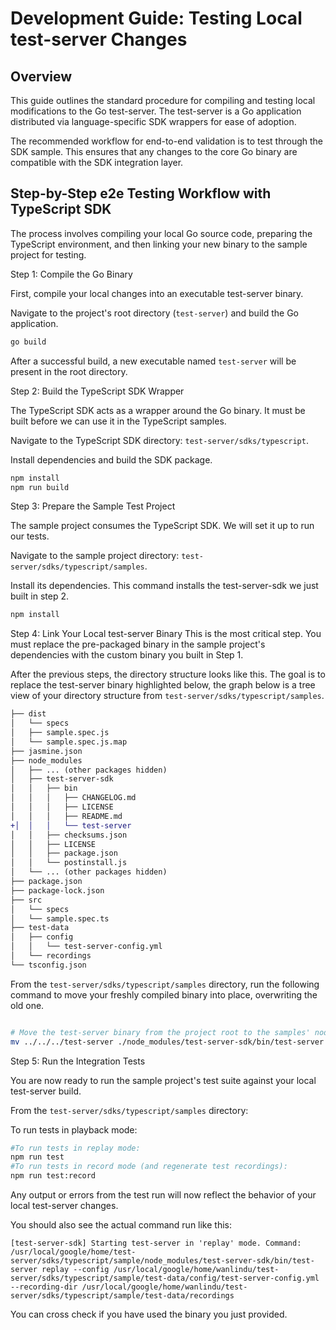 # Development Guide: Testing Local test-server Changes

## Overview
This guide outlines the standard procedure for compiling and testing local modifications to the Go test-server. The test-server is a Go application distributed via language-specific SDK wrappers for ease of adoption.

The recommended workflow for end-to-end validation is to test through the SDK sample. This ensures that any changes to the core Go binary are compatible with the SDK integration layer.

## Step-by-Step e2e Testing Workflow with TypeScript SDK

The process involves compiling your local Go source code, preparing the TypeScript environment, and then linking your new binary to the sample project for testing.

Step 1: Compile the Go Binary

First, compile your local changes into an executable test-server binary.

Navigate to the project's root directory (`test-server`) and build the Go application.

```sh
go build
```

After a successful build, a new executable named `test-server` will be present in the root directory.

Step 2: Build the TypeScript SDK Wrapper

The TypeScript SDK acts as a wrapper around the Go binary. It must be built before we can use it in the TypeScript samples.

Navigate to the TypeScript SDK directory: `test-server/sdks/typescript`.

Install dependencies and build the SDK package.

```sh
npm install
npm run build
```

Step 3: Prepare the Sample Test Project

The sample project consumes the TypeScript SDK. We will set it up to run our tests.

Navigate to the sample project directory: `test-server/sdks/typescript/samples`.

Install its dependencies. This command installs the test-server-sdk we just built in step 2.

```sh
npm install
```

Step 4: Link Your Local test-server Binary
This is the most critical step. You must replace the pre-packaged binary in the sample project's dependencies with the custom binary you built in Step 1.

After the previous steps, the directory structure looks like this. The goal is to replace the test-server binary highlighted below, the graph below is a tree view of your directory structure from `test-server/sdks/typescript/samples`.

```diff
├── dist
│   └── specs
│   ├── sample.spec.js
│   └── sample.spec.js.map
├── jasmine.json
├── node_modules
│   ├── ... (other packages hidden)
│   ├── test-server-sdk
│   │   ├── bin
│   │   │   ├── CHANGELOG.md
│   │   │   ├── LICENSE
│   │   │   ├── README.md
+│  │   │   └── test-server
│   │   ├── checksums.json
│   │   ├── LICENSE
│   │   ├── package.json
│   │   └── postinstall.js
│   └── ... (other packages hidden)
├── package.json
├── package-lock.json
├── src
│   └── specs
│   └── sample.spec.ts
├── test-data
│   ├── config
│   │   └── test-server-config.yml
│   └── recordings
└── tsconfig.json

```

From the `test-server/sdks/typescript/samples` directory, run the following command to move your freshly compiled binary into place, overwriting the old one.

```sh

# Move the test-server binary from the project root to the samples' node_modules directory.
mv ../../../test-server ./node_modules/test-server-sdk/bin/test-server
```

Step 5: Run the Integration Tests

You are now ready to run the sample project's test suite against your local test-server build.

From the `test-server/sdks/typescript/samples` directory:

To run tests in playback mode:

```sh
#To run tests in replay mode:
npm run test
#To run tests in record mode (and regenerate test recordings):
npm run test:record
```

Any output or errors from the test run will now reflect the behavior of your local test-server changes.

You should also see the actual command run like this:

```
[test-server-sdk] Starting test-server in 'replay' mode. Command: /usr/local/google/home/test-server/sdks/typescript/sample/node_modules/test-server-sdk/bin/test-server replay --config /usr/local/google/home/wanlindu/test-server/sdks/typescript/sample/test-data/config/test-server-config.yml --recording-dir /usr/local/google/home/wanlindu/test-server/sdks/typescript/sample/test-data/recordings
```
You can cross check if you have used the binary you just provided.